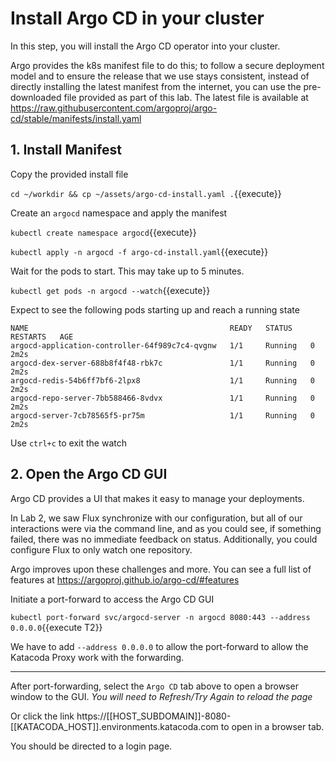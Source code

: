 # Install Argo CD in your cluster

In this step, you will install the Argo CD operator into your cluster.

Argo provides the k8s manifest file to do this; to follow a secure deployment model and to ensure the release that we use stays consistent, instead of directly installing the latest manifest from the internet, you can use the pre-downloaded file provided as part of this lab. The latest file is available at https://raw.githubusercontent.com/argoproj/argo-cd/stable/manifests/install.yaml

## 1. Install Manifest

Copy the provided install file

`cd ~/workdir && cp ~/assets/argo-cd-install.yaml .`{{execute}}

Create an `argocd` namespace and apply the manifest

`kubectl create namespace argocd`{{execute}}

`kubectl apply -n argocd -f argo-cd-install.yaml`{{execute}}

Wait for the pods to start. This may take up to 5 minutes.

`kubectl get pods -n argocd --watch`{{execute}}

Expect to see the following pods starting up and reach a running state
```
NAME                                             READY   STATUS    RESTARTS   AGE
argocd-application-controller-64f989c7c4-qvgnw   1/1     Running   0          2m2s
argocd-dex-server-688b8f4f48-rbk7c               1/1     Running   0          2m2s
argocd-redis-54b6ff7bf6-2lpx8                    1/1     Running   0          2m2s
argocd-repo-server-7bb588466-8vdvx               1/1     Running   0          2m2s
argocd-server-7cb78565f5-pr75m                   1/1     Running   0          2m2s
```

Use `ctrl+c` to exit the watch

## 2. Open the Argo CD GUI

Argo CD provides a UI that makes it easy to manage your deployments.

In Lab 2, we saw Flux synchronize with our configuration, but all of our interactions were via the command line, and as you could see, if something failed, there was no immediate feedback on status. Additionally, you could configure Flux to only watch one repository.

Argo improves upon these challenges and more. You can see a full list of features at https://argoproj.github.io/argo-cd/#features

Initiate a port-forward to access the Argo CD GUI

`kubectl port-forward svc/argocd-server -n argocd 8080:443 --address 0.0.0.0`{{execute T2}}

We have to add `--address 0.0.0.0` to allow the port-forward to allow the Katacoda Proxy work with the forwarding.

---

After port-forwarding, select the `Argo CD` tab above to open a browser window to the GUI. *You will need to Refresh/Try Again to reload the page*

Or click the link https://[[HOST_SUBDOMAIN]]-8080-[[KATACODA_HOST]].environments.katacoda.com to open in a browser tab.

You should be directed to a login page.
